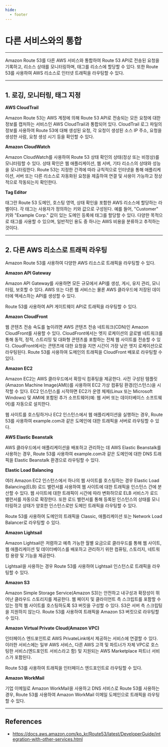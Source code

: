 ```yaml
---
hide:
  - footer
---
```


# 다른 서비스와의 통합

---

Amazon Route 53를 다른 AWS 서비스와 통합하여 Route 53 API로 전송된 요청을 기록하고, 리소스 상태를 모니터링하며, 태그를 리소스에 할당할 수 있다. 또한 Route 53를 사용하여 AWS 리소스로 인터넷 트래픽을 라우팅할 수 있다.

---

## 1. 로깅, 모니터링, 태그 지정

**AWS CloudTrail**

Amazon Route 53는 AWS 계정에 의해 Route 53 API로 전송되는 모든 요청에 대한 정보를 캡처하는 서비스인 AWS CloudTrail과 통합되어 있다. CloudTrail 로그 파일의 정보를 사용하여 Route 53에 대해 생성된 요청, 각 요청이 생성된 소스 IP 주소, 요청을 생성한 사람, 요청 생성 시기 등을 확인할 수 있다.

**Amazon CloudWatch**

Amazon CloudWatch를 사용하여 Route 53 상태 확인의 상태(정상 또는 비정상)를 모니터링할 수 있다. 상태 확인은 웹 애플리케이션, 웹 서버, 기타 리소스의 상태와 성능을 모니터링한다. Route 53는 지정한 간격에 따라 규칙적으로 인터넷을 통해 애플리케이션, 서버 또는 다른 리소스로 자동화된 요청을 제출하여 연결 및 사용이 가능하고 정상적으로 작동되는지 확인한다.

**Tag Editor**

태그란 Route 53 도메인, 호스팅 영역, 상태 확인을 포함한 AWS 리소스에 할당하는 라벨이다. 각 태그는 사용자가 정의하는 키와 값으로 구성된다. 예를 들어, "Customer" 키와 "Example Corp." 값이 있는 도메인 등록에 태그를 할당할 수 있다. 다양한 목적으로 태그를 사용할 수 있으며, 일반적인 용도 중 하나는 AWS 비용을 분류하고 추적하는 것이다.

---

## 2. 다른 AWS 리소스로 트래픽 라우팅

Amazon Route 53를 사용하여 다양한 AWS 리소스로 트래픽을 라우팅할 수 있다.

**Amazon API Gateway**

Amazon API Gateway를 사용하면 모든 규모에서 API를 생성, 게시, 유지 관리, 모니터링, 보호할 수 있다. AWS 또는 다른 웹 서비스는 물론 AWS 클라우드에 저장된 데이터에 액세스하는 API를 생성할 수 있다.

Route 53를 사용하여 API 게이트웨이 API로 트래픽을 라우팅할 수 있다.

**Amazon CloudFront**

웹 콘텐츠 전송 속도를 높이려면 AWS 콘텐츠 전송 네트워크(CDN)인 Amazon CloudFront를 사용할 수 있다. CloudFront에서는 엣지 로케이션의 글로벌 네트워크를 통해 동적, 정적, 스트리밍 및 대화형 콘텐츠를 포함하는 전체 웹 사이트를 전송할 수 있다. CloudFront에서는 콘텐츠에 대한 요청을 지연 시간이 가장 낮은 엣지 로케이션으로 라우팅된다. Route 53를 사용하여 도메인의 트래픽을 CloudFront 배포로 라우팅할 수 있다.

**Amazon EC2**

Amazon EC2는 AWS 클라우드에서 확장식 컴퓨팅을 제공한다. 사전 구성된 템플릿(Amazon Machine Image(AMI))를 사용하여 EC2 가상 컴퓨팅 환경(인스턴스)을 시작할 수 있다. EC2 인스턴스를 시작하면 EC2가 운영 체제(Linux 또는 Microsoft Windows) 및 AMI에 포함된 추가 소프트웨어(예: 웹 서버 또는 데이터베이스 소프트웨어)를 자동으로 설치한다.

웹 사이트를 호스팅하거나 EC2 인스턴스에서 웹 애플리케이션을 실행하는 경우, Route 53를 사용하여 example.com과 같은 도메인에 대한 트래픽을 서버로 라우팅할 수 있다.

**AWS Elastic Beanstalk**

AWS 클라우드에서 애플리케이션을 배포하고 관리하는 데 AWS Elastic Beanstalk를 사용하는 경우, Route 53를 사용하여 example.com과 같은 도메인에 대한 DNS 트래픽을 Elastic Beanstalk 환경으로 라우팅할 수 있다.

**Elastic Load Balancing**

여러 Amazon EC2 인스턴스에서 하나의 웹 사이트를 호스팅하는 경우 Elastic Load Balancing(ELB) 로드 밸런서를 사용하여 웹 사이트에 대한 트래픽을 인스턴스 간에 분산할 수 있다. 웹 사이트에 대한 트래픽이 시간에 따라 변화하므로 ELB 서비스가 로드 밸런서를 자동으로 확장한다. 또한 로드 밸런서를 통해 등록된 인스턴스의 상태를 모니터링하고 상태가 양호한 인스턴스로만 도메인 트래픽을 라우팅할 수 있다.

Route 53를 사용하여 도메인의 트래픽을 Classic, 애플리케이션 또는 Network Load Balancer로 라우팅할 수 있다.

**Amazon Lightsail**

Amazon Lightsail은 저렴하고 예측 가능한 월별 요금으로 클라우드를 통해 웹 사이트, 웹 애플리케이션 및 데이터베이스를 배포하고 관리하기 위한 컴퓨팅, 스토리지, 네트워킹 용량 및 기능을 제공한다.

Lightsail을 사용하는 경우 Route 53를 사용하여 Lightsail 인스턴스로 트래픽을 라우팅할 수 있다.

**Amazon S3**

Amazon Simple Storage Service(Amazon S3)는 안전하고 내구성과 확장성이 뛰어난 클라우드 스토리지를 제공한다. 웹 페이지 및 클라이언트 측 스크립트를 포함할 수 있는 정적 웹 사이트를 호스팅하도록 S3 버킷을 구성할 수 있다. S3은 서버 측 스크립팅을 지원하지 않는다. Route 53를 사용하여 트래픽을 Amazon S3 버킷으로 라우팅할 수 있다.

**Amazon Virtual Private Cloud(Amazon VPC)**

인터페이스 엔드포인트로 AWS PrivateLink에서 제공하는 서비스에 연결할 수 있다. 이러한 서비스에는 일부 AWS 서비스, 다른 AWS 고객 및 파트너가 자체 VPC로 호스팅한 서비스(엔드포인트 서비스라고 함) 및 지원되는 AWS Marketplace 파트너 서비스가 포함된다.

Route 53를 사용하여 트래픽을 인터페이스 엔드포인트로 라우팅할 수 있다.

**Amazon WorkMail**

기업 이메일로 Amazon WorkMail을 사용하고 DNS 서비스로 Route 53를 사용하는 경우, Route 53를 사용하여 Amazon WorkMail 이메일 도메인으로 트래픽을 라우팅할 수 있다.

---

## References

- <https://docs.aws.amazon.com/ko_kr/Route53/latest/DeveloperGuide/integration-with-other-services.html>
